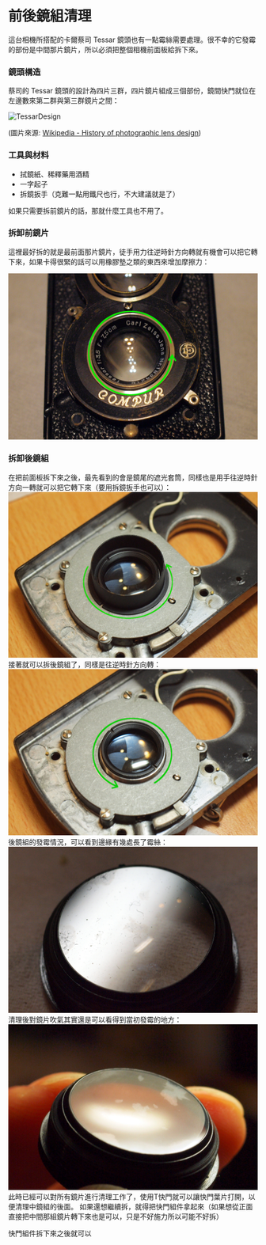 # 前後鏡組清理

這台相機所搭配的卡爾蔡司 Tessar 鏡頭也有一點霉絲需要處理。很不幸的它發霉的部份是中間那片鏡片，所以必須把整個相機前面板給拆下來。

### 鏡頭構造
蔡司的 Tessar 鏡頭的設計為四片三群，四片鏡片組成三個部份，鏡間快門就位在左邊數來第二群與第三群鏡片之間：

![TessarDesign](https://upload.wikimedia.org/wikipedia/commons/thumb/0/01/ZeissTessar-text.svg/220px-ZeissTessar-text.svg.png)

(圖片來源: [Wikipedia - History of photographic lens design](https://en.wikipedia.org/wiki/History_of_photographic_lens_design))

### 工具與材料

* 拭鏡紙、稀釋藥用酒精
* 一字起子
* 拆鏡扳手（克難一點用鐵尺也行，不大建議就是了）

如果只需要拆前鏡片的話，那就什麼工具也不用了。

### 拆卸前鏡片
這裡最好拆的就是最前面那片鏡片，徒手用力往逆時針方向轉就有機會可以把它轉下來，如果卡得很緊的話可以用橡膠墊之類的東西來增加摩擦力：

![逆時針旋轉來拆下前鏡片](../images/P1160551.JPG)

### 拆卸後鏡組
在把前面板拆下來之後，最先看到的會是鏡尾的遮光套筒，同樣也是用手往逆時針方向一轉就可以把它轉下來（要用拆鏡扳手也可以）：
![遮光套筒](../images/P1100522.JPG)
接著就可以拆後鏡組了，同樣是往逆時針方向轉：
![拆卸後鏡組](../images/P1100521.JPG)
後鏡組的發霉情況，可以看到邊緣有幾處長了霉絲：
![發霉的後鏡組](../images/P1090481.JPG)
清理後對鏡片吹氣其實還是可以看得到當初發霉的地方：
![發霉痕跡](../images/P1100518.JPG)
此時已經可以對所有鏡片進行清理工作了，使用T快門就可以讓快門葉片打開，以便清理中鏡組的後面。
如果還想繼續拆，就得把快門組件拿起來（如果想從正面直接把中間那組鏡片轉下來也是可以，只是不好施力所以可能不好拆）



快門組件拆下來之後就可以